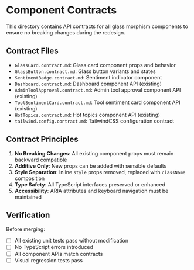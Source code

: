 # Component Contracts

This directory contains API contracts for all glass morphism components to ensure no breaking changes during the redesign.

## Contract Files

- `GlassCard.contract.md`: Glass card component props and behavior
- `GlassButton.contract.md`: Glass button variants and states
- `SentimentBadge.contract.md`: Sentiment indicator component
- `Dashboard.contract.md`: Dashboard component API (existing)
- `AdminToolApproval.contract.md`: Admin tool approval component API (existing)
- `ToolSentimentCard.contract.md`: Tool sentiment card component API (existing)
- `HotTopics.contract.md`: Hot topics component API (existing)
- `tailwind.config.contract.md`: TailwindCSS configuration contract

## Contract Principles

1. **No Breaking Changes**: All existing component props must remain backward compatible
2. **Additive Only**: New props can be added with sensible defaults
3. **Style Separation**: Inline `style` props removed, replaced with `className` composition
4. **Type Safety**: All TypeScript interfaces preserved or enhanced
5. **Accessibility**: ARIA attributes and keyboard navigation must be maintained

## Verification

Before merging:

- [ ] All existing unit tests pass without modification
- [ ] No TypeScript errors introduced
- [ ] All component APIs match contracts
- [ ] Visual regression tests pass

